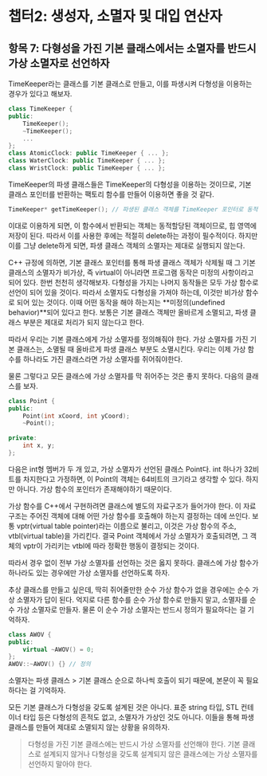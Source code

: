 # 챕터2: 생성자, 소멸자 및 대입 연산자

## 항목 7: 다형성을 가진 기본 클래스에서는 소멸자를 반드시 가상 소멸자로 선언하자

TimeKeeper라는 클래스를 기본 클래스로 만들고, 이를 파생시켜 다형성을 이용하는 경우가 있다고 해보자.

```cpp
class TimeKeeper {
public:
	TimeKeeper();
	~TimeKeeper();
	...
};
class AtomicClock: public TimeKeeper { ... };
class WaterClock: public TimeKeeper { ... };
class WristClock: public TimeKeeper { ... };
```

TimeKeeper의 파생 클래스들은 TimeKeeper의 다형성을 이용하는 것이므로, 기본 클래스 포인터를 반환하는 팩토리 함수를 만들어 이용하면 좋을 것 같다.

```cpp
TimeKeeper* getTimeKeeper(); // 파생된 클래스 객체를 TimeKeeper 포인터로 동적 할당해 반환
```

이대로 이용하게 되면, 이 함수에서 반환되는 객체는 동적할당된 객체이므로, 힙 영역에 저장이 된다. 따라서 이를 사용한 후에는 적절히 delete하는 과정이 필수적이다. 하지만 이를 그냥 delete하게 되면, 파생 클래스 객체의 소멸자는 제대로 실행되지 않는다.

C++ 규정에 의하면, 기본 클래스 포인터를 통해 파생 클래스 객체가 삭제될 때 그 기본 클래스의 소멸자가 비가상, 즉 virtual이 아니라면 프로그램 동작은 미정의 사항이라고 되어 있다. 한번 천천히 생각해보자. 다형성을 가지는 나머지 동작들은 모두 가상 함수로 선언이 되어 있을 것이다. 따라서 소멸자도 다형성을 가져야 하는데, 이것만 비가상 함수로 되어 있는 것이다. 이때 어떤 동작을 해야 하는지는 **미정의(undefined behavior)**되어 있다고 한다. 보통은 기본 클래스 객체만 올바르게 소멸되고, 파생 클래스 부분은 제대로 처리가 되지 않는다고 한다.

따라서 우리는 기본 클래스에게 가상 소멸자를 정의해줘야 한다. 가상 소멸자를 가진 기본 클래스는, 소멸될 때 올바르게 파생 클래스 부분도 소멸시킨다. 우리는 이제 가상 함수를 하나라도 가진 클래스라면 가상 소멸자를 쥐어줘야한다.

물론 그렇다고 모든 클래스에 가상 소멸자를 막 쥐어주는 것은 좋지 못하다. 다음의 클래스를 보자.

```cpp
class Point {
public:
	Point(int xCoord, int yCoord);
	~Point();
	
private:
	int x, y;
};
```

다음은 int형 멤버가 두 개 있고, 가상 소멸자가 선언된 클래스 Point다. int 하나가 32비트를 차지한다고 가정하면, 이 Point의 객체는 64비트의 크기라고 생각할 수 있다. 하지만 아니다. 가상 함수의 포인터가 존재해야하기 때문이다.

가상 함수를 C++에서 구현하려면 클래스에 별도의 자료구조가 들어가야 한다. 이 자료구조는 주어진 객체에 대해 어떤 가상 함수를 호출해야 하는지 결정하는 데에 쓰인다. 보통 vptr(virtual table pointer)라는 이름으로 불리고, 이것은 가상 함수의 주소, vtbl(virtual table)을 가리킨다. 결국 Point 객체에서 가상 소멸자가 호출되려면, 그 객체의 vptr이 가리키는 vtbl에 따라 정확한 행동이 결정되는 것이다.

따라서 경우 없이 전부 가상 소멸자를 선언하는 것은 옳지 못하다. 클래스에 가상 함수가 하나라도 있는 경우에만 가상 소멸자를 선언하도록 하자.

추상 클래스를 만들고 싶은데, 딱히 쥐어줄만한 순수 가상 함수가 없을 경우에는 순수 가상 소멸자가 답이 된다. 억지로 다른 함수를 순수 가상 함수로 만들지 말고, 소멸자를 순수 가상 소멸자로 만들자. 물론 이 순수 가상 소멸자는 반드시 정의가 필요하다는 걸 기억하자.

```cpp
class AWOV {
public:
	virtual ~AWOV() = 0;
};
AWOV::~AWOV() {} // 정의
```

소멸자는 파생 클래스 > 기본 클래스 순으로 하나씩 호출이 되기 때문에, 본문이 꼭 필요하다는 걸 기억하자.

모든 기본 클래스가 다형성을 갖도록 설계된 것은 아니다. 표준 string 타입, STL 컨테이너 타입 등은 다형성의 흔적도 없고, 소멸자가 가상인 것도 아니다. 이들을 통해 파생 클래스를 만들어 제대로 소멸되지 않는 상황을 유의하자.

> 다형성을 가진 기본 클래스에는 반드시 가상 소멸자를 선언해야 한다.
> 기본 클래스로 설계되지 않거나 다형성을 갖도록 설계되지 않은 클래스에는 가상 소멸자를 선언하지 말아야 한다.
